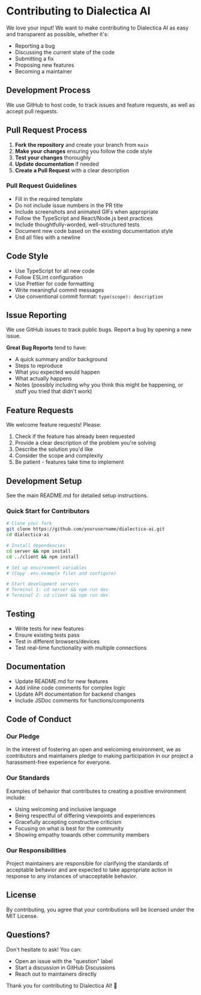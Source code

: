 # Contributing to Dialectica AI

We love your input! We want to make contributing to Dialectica AI as easy and transparent as possible, whether it's:

- Reporting a bug
- Discussing the current state of the code
- Submitting a fix
- Proposing new features
- Becoming a maintainer

## Development Process

We use GitHub to host code, to track issues and feature requests, as well as accept pull requests.

## Pull Request Process

1. **Fork the repository** and create your branch from `main`
2. **Make your changes** ensuring you follow the code style
3. **Test your changes** thoroughly
4. **Update documentation** if needed
5. **Create a Pull Request** with a clear description

### Pull Request Guidelines

- Fill in the required template
- Do not include issue numbers in the PR title
- Include screenshots and animated GIFs when appropriate
- Follow the TypeScript and React/Node.js best practices
- Include thoughtfully-worded, well-structured tests
- Document new code based on the existing documentation style
- End all files with a newline

## Code Style

- Use TypeScript for all new code
- Follow ESLint configuration
- Use Prettier for code formatting
- Write meaningful commit messages
- Use conventional commit format: `type(scope): description`

## Issue Reporting

We use GitHub issues to track public bugs. Report a bug by opening a new issue.

**Great Bug Reports** tend to have:

- A quick summary and/or background
- Steps to reproduce
- What you expected would happen
- What actually happens
- Notes (possibly including why you think this might be happening, or stuff you tried that didn't work)

## Feature Requests

We welcome feature requests! Please:

1. Check if the feature has already been requested
2. Provide a clear description of the problem you're solving
3. Describe the solution you'd like
4. Consider the scope and complexity
5. Be patient - features take time to implement

## Development Setup

See the main README.md for detailed setup instructions.

### Quick Start for Contributors

```bash
# Clone your fork
git clone https://github.com/yourusername/dialectica-ai.git
cd dialectica-ai

# Install dependencies
cd server && npm install
cd ../client && npm install

# Set up environment variables
# (Copy .env.example files and configure)

# Start development servers
# Terminal 1: cd server && npm run dev
# Terminal 2: cd client && npm run dev
```

## Testing

- Write tests for new features
- Ensure existing tests pass
- Test in different browsers/devices
- Test real-time functionality with multiple connections

## Documentation

- Update README.md for new features
- Add inline code comments for complex logic
- Update API documentation for backend changes
- Include JSDoc comments for functions/components

## Code of Conduct

### Our Pledge

In the interest of fostering an open and welcoming environment, we as contributors and maintainers pledge to making participation in our project a harassment-free experience for everyone.

### Our Standards

Examples of behavior that contributes to creating a positive environment include:

- Using welcoming and inclusive language
- Being respectful of differing viewpoints and experiences
- Gracefully accepting constructive criticism
- Focusing on what is best for the community
- Showing empathy towards other community members

### Our Responsibilities

Project maintainers are responsible for clarifying the standards of acceptable behavior and are expected to take appropriate action in response to any instances of unacceptable behavior.

## License

By contributing, you agree that your contributions will be licensed under the MIT License.

## Questions?

Don't hesitate to ask! You can:
- Open an issue with the "question" label
- Start a discussion in GitHub Discussions
- Reach out to maintainers directly

Thank you for contributing to Dialectica AI! 🎉
